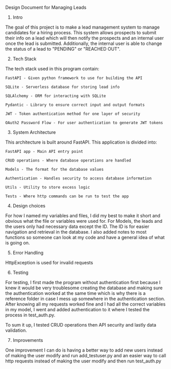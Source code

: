 Design Document for Managing Leads

1. Intro

The goal of this project is to make a lead management system to manage candidates for a hiring process. This system allows prospects to submit their info on a lead which will then notify the prospects and an internal user once the lead is submitted. Additionally, the internal user is able to change the status of a lead to "PENDING" or "REACHED OUT".

2. Tech Stack

The tech stack used in this program contain:

    FastAPI - Given python framework to use for building the API

    SQLite - Serverless database for storing lead info

    SQLAlchemy - ORM for interacting with SQLite

    Pydantic - Library to ensure correct input and output formats

    JWT - Token authentication method for one layer of security

    OAuth2 Password Flow - For user authentication to generate JWT tokens

3. System Architecture

This architecture is built around FastAPI. This application is divided into:

    FastAPI app - Main API entry point

    CRUD operations - Where database operations are handled

    Models - The format for the database values

    Authentication - Handles security to access database information

    Utils - Utility to store excess logic
    
    Tests - Where http commands can be run to test the app

4. Design choices

For how I named my variables and files, I did my best to make it short and obvious what the file or variables were used for.
For Models, the leads and the users only had necessary data except the ID. The ID is for easier navigation and retrieval in the database. I also added notes to most functions so someone can look at my code and have a general idea of what is going on.

5. Error Handling

HttpException is used for invalid requests

6. Testing

For testing, I first made the program without authentication first because I knew it would be very troublesome creating the database and making sure the authentication worked at the same time which is why there is a reference folder in case I mess up somewhere in the authentication section. After knowing all my requests worked fine and I had all the correct variables in my model, I went and added authentication to it where I tested the process in test_auth.py.

To sum it up, I tested CRUD operations then API security and lastly data validation.

7. Improvements

One improvement I can do is having a better way to add new users instead of making the user modify and run add_testuser.py and an easier way to call http requests instead of making the user modify and then run test_auth.py